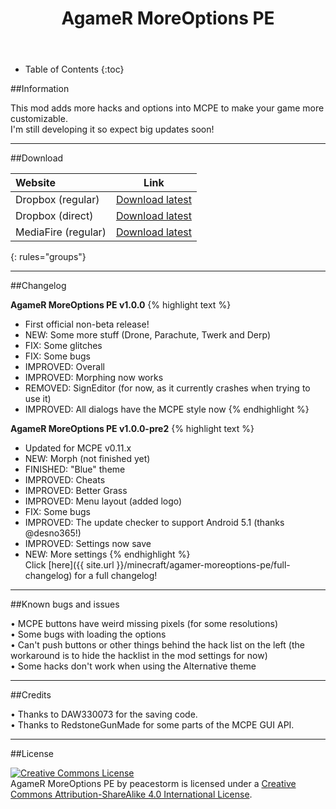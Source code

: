 ﻿---
layout: page
title: "AgameR MoreOptions PE"
excerpt: "This mod adds more hacks and options into MCPE to make your game more customizable!"
comments: true
share: true
---

* Table of Contents
{:toc}

##Information

This mod adds more hacks and options into MCPE to make your game more customizable.<br>
I'm still developing it so expect big updates soon!

---

##Download

| Website | Link    |
|:--------|:-------:|
| Dropbox (regular) | [Download latest](https://www.dropbox.com/s/rby00z7vppup36b/AgameR%20MoreOptions%20PE%20v1.0.0.js?dl=0)|
| Dropbox (direct)  | [Download latest](https://www.dropbox.com/s/rby00z7vppup36b/AgameR%20MoreOptions%20PE%20v1.0.0.js?dl=1)|
| MediaFire (regular) | [Download latest](http://www.mediafire.com/download/4n0w30zv34h1r0y/AgameR_MoreOptions_PE_v1.0.0.js)|


{: rules="groups"}

---

##Changelog

**AgameR MoreOptions PE v1.0.0**
{% highlight text %}
- First official non-beta release!
- NEW: Some more stuff (Drone, Parachute, Twerk and Derp)
- FIX: Some glitches
- FIX: Some bugs
- IMPROVED: Overall
- IMPROVED: Morphing now works
- REMOVED: SignEditor (for now, as it currently crashes when trying to use it)
- IMPROVED: All dialogs have the MCPE style now
{% endhighlight %}

**AgameR MoreOptions PE v1.0.0-pre2**
{% highlight text %}
- Updated for MCPE v0.11.x
- NEW: Morph (not finished yet)
- FINISHED: "Blue" theme
- IMPROVED: Cheats
- IMPROVED: Better Grass
- IMPROVED: Menu layout (added logo)
- FIX: Some bugs
- IMPROVED: The update checker to support Android 5.1 (thanks @desno365!)
- IMPROVED: Settings now save
- NEW: More settings
{% endhighlight %}<br>
Click [here]({{ site.url }}/minecraft/agamer-moreoptions-pe/full-changelog) for a full changelog!

---

##Known bugs and issues

• MCPE buttons have weird missing pixels (for some resolutions)<br>
• Some bugs with loading the options<br>
• Can't push buttons or other things behind the hack list on the left (the workaround is to hide the hacklist in the mod settings for now)<br>
• Some hacks don't work when using the Alternative theme

---

##Credits

• Thanks to DAW330073 for the saving code.<br>
• Thanks to RedstoneGunMade for some parts of the MCPE GUI API.

---

##License

<a rel="license" href="http://creativecommons.org/licenses/by-sa/4.0/"><img alt="Creative Commons License" style="border-width:0" src="https://i.creativecommons.org/l/by-sa/4.0/88x31.png" /></a><br /><span xmlns:dct="http://purl.org/dc/terms/" href="http://purl.org/dc/dcmitype/Text" property="dct:title" rel="dct:type">AgameR MoreOptions PE</span> by <span xmlns:cc="http://creativecommons.org/ns#" property="cc:attributionName">peacestorm</span> is licensed under a <a rel="license" href="http://creativecommons.org/licenses/by-sa/4.0/">Creative Commons Attribution-ShareAlike 4.0 International License</a>.
